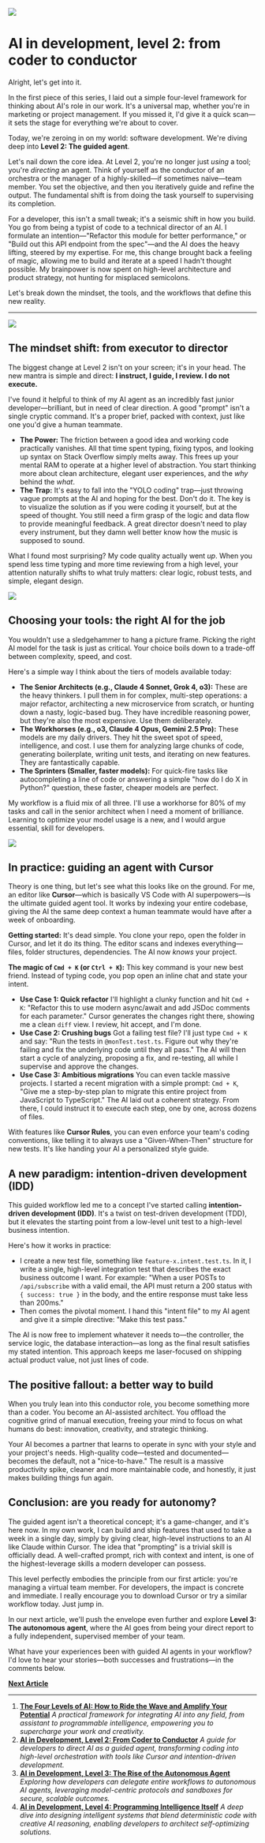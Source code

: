 ![](assets/thumbnail.jpg)

# AI in development, level 2: from coder to conductor

Alright, let's get into it.

In the first piece of this series, I laid out a simple four-level framework for thinking about AI's role in our work. It's a universal map, whether you're in marketing or project management. If you missed it, I'd give it a quick scan—it sets the stage for everything we're about to cover.

Today, we're zeroing in on my world: software development. We're diving deep into **Level 2: The guided agent**.

Let's nail down the core idea. At Level 2, you're no longer just *using* a tool; you're *directing* an agent. Think of yourself as the conductor of an orchestra or the manager of a highly-skilled—if sometimes naive—team member. You set the objective, and then you iteratively guide and refine the output. The fundamental shift is from doing the task yourself to supervising its completion.

For a developer, this isn't a small tweak; it's a seismic shift in how you build. You go from being a typist of code to a technical director of an AI. I formulate an intention—"Refactor this module for better performance," or "Build out this API endpoint from the spec"—and the AI does the heavy lifting, steered by my expertise. For me, this change brought back a feeling of magic, allowing me to build and iterate at a speed I hadn't thought possible. My brainpower is now spent on high-level architecture and product strategy, not hunting for misplaced semicolons.

Let's break down the mindset, the tools, and the workflows that define this new reality.

***

![](assets/conductor.jpg)

## The mindset shift: from executor to director

The biggest change at Level 2 isn't on your screen; it's in your head. The new mantra is simple and direct: **I instruct, I guide, I review. I do not execute.**

I've found it helpful to think of my AI agent as an incredibly fast junior developer—brilliant, but in need of clear direction. A good "prompt" isn't a single cryptic command. It's a proper brief, packed with context, just like one you'd give a human teammate.

- **The Power:** The friction between a good idea and working code practically vanishes. All that time spent typing, fixing typos, and looking up syntax on Stack Overflow simply melts away. This frees up your mental RAM to operate at a higher level of abstraction. You start thinking more about clean architecture, elegant user experiences, and the *why* behind the *what*.
- **The Trap:** It's easy to fall into the "YOLO coding" trap—just throwing vague prompts at the AI and hoping for the best. Don't do it. The key is to visualize the solution as if you were coding it yourself, but at the speed of thought. You still need a firm grasp of the logic and data flow to provide meaningful feedback. A great director doesn't need to play every instrument, but they damn well better know how the music is supposed to sound.

What I found most surprising? My code quality actually went *up*. When you spend less time typing and more time reviewing from a high level, your attention naturally shifts to what truly matters: clear logic, robust tests, and simple, elegant design.

![](assets/pyramid.jpg)

## Choosing your tools: the right AI for the job

You wouldn't use a sledgehammer to hang a picture frame. Picking the right AI model for the task is just as critical. Your choice boils down to a trade-off between complexity, speed, and cost.

Here's a simple way I think about the tiers of models available today:

- **The Senior Architects (e.g., Claude 4 Sonnet, Grok 4, o3):** These are the heavy thinkers. I pull them in for complex, multi-step operations: a major refactor, architecting a new microservice from scratch, or hunting down a nasty, logic-based bug. They have incredible reasoning power, but they're also the most expensive. Use them deliberately.
- **The Workhorses (e.g., o3, Claude 4 Opus, Gemini 2.5 Pro):** These models are my daily drivers. They hit the sweet spot of speed, intelligence, and cost. I use them for analyzing large chunks of code, generating boilerplate, writing unit tests, and iterating on new features. They are fantastically capable.
- **The Sprinters (Smaller, faster models):** For quick-fire tasks like autocompleting a line of code or answering a simple "how do I do X in Python?" question, these faster, cheaper models are perfect.

My workflow is a fluid mix of all three. I'll use a workhorse for 80% of my tasks and call in the senior architect when I need a moment of brilliance. Learning to optimize your model usage is a new, and I would argue essential, skill for developers.

![](assets/editor.jpg)

## In practice: guiding an agent with Cursor

Theory is one thing, but let's see what this looks like on the ground. For me, an editor like **Cursor**—which is basically VS Code with AI superpowers—is the ultimate guided agent tool. It works by indexing your entire codebase, giving the AI the same deep context a human teammate would have after a week of onboarding.

**Getting started:**
It's dead simple. You clone your repo, open the folder in Cursor, and let it do its thing. The editor scans and indexes everything—files, folder structures, dependencies. The AI now *knows* your project.

**The magic of `Cmd + K` (or `Ctrl + K`):**
This key command is your new best friend. Instead of typing code, you pop open an inline chat and state your intent.

- **Use Case 1: Quick refactor**
    I'll highlight a clunky function and hit `Cmd + K`: "Refactor this to use modern async/await and add JSDoc comments for each parameter." Cursor generates the changes right there, showing me a clean `diff` view. I review, hit accept, and I'm done.
- **Use Case 2: Crushing bugs**
    Got a failing test file? I'll just type `Cmd + K` and say: "Run the tests in `@monTest.test.ts`. Figure out why they're failing and fix the underlying code until they all pass." The AI will then start a cycle of analyzing, proposing a fix, and re-testing, all while I supervise and approve the changes.
- **Use Case 3: Ambitious migrations**
    You can even tackle massive projects. I started a recent migration with a simple prompt: `Cmd + K`, "Give me a step-by-step plan to migrate this entire project from JavaScript to TypeScript." The AI laid out a coherent strategy. From there, I could instruct it to execute each step, one by one, across dozens of files.

With features like **Cursor Rules**, you can even enforce your team's coding conventions, like telling it to always use a "Given-When-Then" structure for new tests. It's like handing your AI a personalized style guide.

## A new paradigm: intention-driven development (IDD)

This guided workflow led me to a concept I've started calling **intention-driven development (IDD)**. It's a twist on test-driven development (TDD), but it elevates the starting point from a low-level unit test to a high-level business intention.

Here's how it works in practice:

- I create a new test file, something like `feature-x.intent.test.ts`. In it, I write a single, high-level integration test that describes the exact business outcome I want. For example: "When a user POSTs to `/api/subscribe` with a valid email, the API must return a 200 status with `{ success: true }` in the body, and the entire response must take less than 200ms."
- Then comes the pivotal moment. I hand this "intent file" to my AI agent and give it a simple directive: "Make this test pass."

The AI is now free to implement whatever it needs to—the controller, the service logic, the database interaction—as long as the final result satisfies my stated intention. This approach keeps me laser-focused on shipping actual product value, not just lines of code.

## The positive fallout: a better way to build

When you truly lean into this conductor role, you become something more than a coder. You become an AI-assisted architect. You offload the cognitive grind of manual execution, freeing your mind to focus on what humans do best: innovation, creativity, and strategic thinking.

Your AI becomes a partner that learns to operate in sync with your style and your project's needs. High-quality code—tested and documented—becomes the default, not a "nice-to-have." The result is a massive productivity spike, cleaner and more maintainable code, and honestly, it just makes building things fun again.

## Conclusion: are you ready for autonomy?

The guided agent isn't a theoretical concept; it's a game-changer, and it's here now. In my own work, I can build and ship features that used to take a week in a single day, simply by giving clear, high-level instructions to an AI like Claude within Cursor. The idea that "prompting" is a trivial skill is officially dead. A well-crafted prompt, rich with context and intent, is one of the highest-leverage skills a modern developer can possess.

This level perfectly embodies the principle from our first article: you're managing a virtual team member. For developers, the impact is concrete and immediate. I really encourage you to download Cursor or try a similar workflow today. Just jump in.

In our next article, we'll push the envelope even further and explore **Level 3: The autonomous agent**, where the AI goes from being your direct report to a fully independent, supervised member of your team.

What have your experiences been with guided AI agents in your workflow? I'd love to hear your stories—both successes and frustrations—in the comments below.

[**Next Article**](https://jterrazz.com/articles/22-autonomous-ai-agents)

---

1. [**The Four Levels of AI: How to Ride the Wave and Amplify Your Potential**](https://jterrazz.com/articles/20-the-four-levels-of-ai) *A practical framework for integrating AI into any field, from assistant to programmable intelligence, empowering you to supercharge your work and creativity.*
2. [**AI in Development, Level 2: From Coder to Conductor**](https://jterrazz.com/articles/21-guided-ai-for-developers) *A guide for developers to direct AI as a guided agent, transforming coding into high-level orchestration with tools like Cursor and intention-driven development.*
3. [**AI in Development, Level 3: The Rise of the Autonomous Agent**](https://jterrazz.com/articles/22-autonomous-ai-agents) *Exploring how developers can delegate entire workflows to autonomous AI agents, leveraging model-centric protocols and sandboxes for secure, scalable outcomes.*
4. [**AI in Development, Level 4: Programming Intelligence Itself**](https://jterrazz.com/articles/23-programming-intelligence) *A deep dive into designing intelligent systems that blend deterministic code with creative AI reasoning, enabling developers to architect self-optimizing solutions.*
